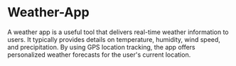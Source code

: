 # Weather-App
A weather app is a useful tool that delivers real-time weather information to users. It typically provides details on temperature, humidity, wind speed, and precipitation. By using GPS location tracking, the app offers personalized weather forecasts for the user's current location.
